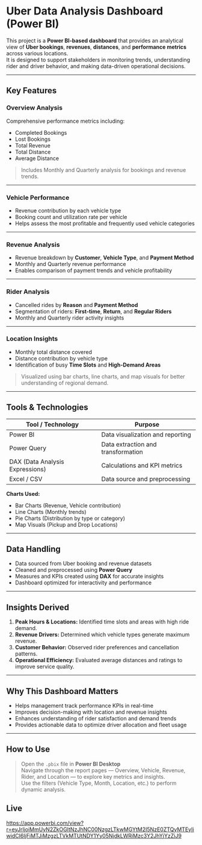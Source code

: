 # Uber Data Analysis Dashboard (Power BI)

This project is a **Power BI-based dashboard** that provides an analytical view of **Uber bookings**, **revenues**, **distances**, and **performance metrics** across various locations.  
It is designed to support stakeholders in monitoring trends, understanding rider and driver behavior, and making data-driven operational decisions.

---

## Key Features

### **Overview Analysis**
Comprehensive performance metrics including:
- Completed Bookings  
- Lost Bookings  
- Total Revenue  
- Total Distance  
- Average Distance  

> Includes Monthly and Quarterly analysis for bookings and revenue trends.

---

### **Vehicle Performance**
- Revenue contribution by each vehicle type  
- Booking count and utilization rate per vehicle  
- Helps assess the most profitable and frequently used vehicle categories

---

### **Revenue Analysis**
- Revenue breakdown by **Customer**, **Vehicle Type**, and **Payment Method**  
- Monthly and Quarterly revenue performance  
- Enables comparison of payment trends and vehicle profitability

---

### **Rider Analysis**
- Cancelled rides by **Reason** and **Payment Method**  
- Segmentation of riders: **First-time**, **Return**, and **Regular Riders**  
- Monthly and Quarterly rider activity insights

---

### **Location Insights**
- Monthly total distance covered  
- Distance contribution by vehicle type  
- Identification of busy **Time Slots** and **High-Demand Areas**  

> Visualized using bar charts, line charts, and map visuals for better understanding of regional demand.

---

## Tools & Technologies

| Tool / Technology | Purpose |
|--------------------|----------|
| Power BI | Data visualization and reporting |
| Power Query | Data extraction and transformation |
| DAX (Data Analysis Expressions) | Calculations and KPI metrics |
| Excel / CSV | Data source and preprocessing |

**Charts Used:**  
- Bar Charts (Revenue, Vehicle contribution)  
- Line Charts (Monthly trends)  
- Pie Charts (Distribution by type or category)  
- Map Visuals (Pickup and Drop Locations)

---

## Data Handling

- Data sourced from Uber booking and revenue datasets  
- Cleaned and preprocessed using **Power Query**  
- Measures and KPIs created using **DAX** for accurate insights  
- Dashboard optimized for interactivity and performance

---

## Insights Derived

1. **Peak Hours & Locations:** Identified time slots and areas with high ride demand.  
2. **Revenue Drivers:** Determined which vehicle types generate maximum revenue.  
3. **Customer Behavior:** Observed rider preferences and cancellation patterns.  
4. **Operational Efficiency:** Evaluated average distances and ratings to improve service quality.

---

## Why This Dashboard Matters

- Helps management track performance KPIs in real-time  
- Improves decision-making with location and revenue insights  
- Enhances understanding of rider satisfaction and demand trends  
- Provides actionable data to optimize driver allocation and fleet usage

---

## How to Use

> Open the `.pbix` file in **Power BI Desktop**  
> Navigate through the report pages — Overview, Vehicle, Revenue, Rider, and Location — to explore key metrics and insights.  
> Use the filters (Vehicle Type, Month, Location, etc.) to perform dynamic analysis.

## Live 
https://app.powerbi.com/view?r=eyJrIjoiMmUyN2ZkOGItNzJhNC00NzgzLTkwMGYtM2I5NzE0ZTQyMTEyIiwidCI6IjFiMTJiMzgzLTVkMTUtNDY1Yy05NjdkLWRiMzc3Y2JhYjYzZiJ9
